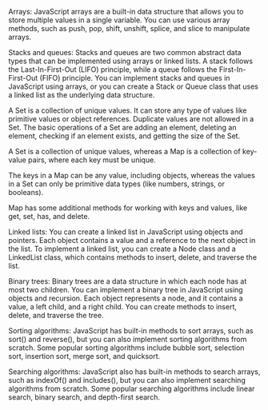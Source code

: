 Arrays: JavaScript arrays are a built-in data structure that allows you to store multiple values in a single variable. You can use various array methods, such as push, pop, shift, unshift, splice, and slice to manipulate arrays.

Stacks and queues: Stacks and queues are two common abstract data types that can be implemented using arrays or linked lists. A stack follows the Last-In-First-Out (LIFO) principle, while a queue follows the First-In-First-Out (FIFO) principle. You can implement stacks and queues in JavaScript using arrays, or you can create a Stack or Queue class that uses a linked list as the underlying data structure.

A Set is a collection of unique values. It can store any type of values like primitive values or object references. Duplicate values are not allowed in a Set. The basic operations of a Set are adding an element, deleting an element, checking if an element exists, and getting the size of the Set.

A Set is a collection of unique values, whereas a Map is a collection of key-value pairs, where each key must be unique.

The keys in a Map can be any value, including objects, whereas the values in a Set can only be primitive data types (like numbers, strings, or booleans).

Map has some additional methods for working with keys and values, like get, set, has, and delete.

Linked lists: You can create a linked list in JavaScript using objects and pointers. Each object contains a value and a reference to the next object in the list. To implement a linked list, you can create a Node class and a LinkedList class, which contains methods to insert, delete, and traverse the list.

Binary trees: Binary trees are a data structure in which each node has at most two children. You can implement a binary tree in JavaScript using objects and recursion. Each object represents a node, and it contains a value, a left child, and a right child. You can create methods to insert, delete, and traverse the tree.

Sorting algorithms: JavaScript has built-in methods to sort arrays, such as sort() and reverse(), but you can also implement sorting algorithms from scratch. Some popular sorting algorithms include bubble sort, selection sort, insertion sort, merge sort, and quicksort.

Searching algorithms: JavaScript also has built-in methods to search arrays, such as indexOf() and includes(), but you can also implement searching algorithms from scratch. Some popular searching algorithms include linear search, binary search, and depth-first search.
